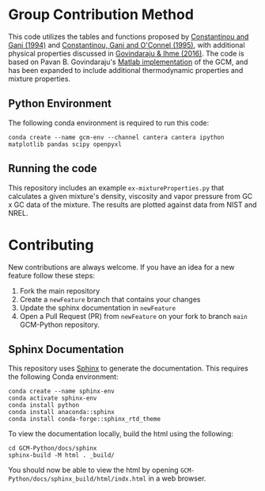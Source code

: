 # Group Contribution Method
This code utilizes the tables and functions proposed by [Constantinou and Gani (1994)](https://doi.org/10.1002/aic.690401011) and [Constantinou, Gani and O'Connel (1995)](https://doi.org/10.1016/0378-3812(94)02593-P), with additional physical properties discussed in [Govindaraju & Ihme (2016)](https://doi.org/10.1016/j.ijheatmasstransfer.2016.06.079).  The code is based on Pavan B. Govindaraju's [Matlab implementation](https://github.com/gpavanb-old/GroupContribution) of the GCM, and has been expanded to include additional thermodynamic properties and mixture properties.

## Python Environment
The following conda environment is required to run this code:
~~~
conda create --name gcm-env --channel cantera cantera ipython matplotlib pandas scipy openpyxl
~~~

## Running the code
This repository includes an example `ex-mixtureProperties.py` that calculates a given mixture's density, viscosity and vapor pressure from GC x GC data of the mixture.  The results are plotted against data from NIST and NREL.

# Contributing
New contributions are always welcome.  If you have an idea for a new feature follow these steps:
1. Fork the main repository
2. Create a `newFeature` branch that contains your changes
3. Update the sphinx documentation in `newFeature`
4. Open a Pull Request (PR) from `newFeature` on your fork to branch `main` GCM-Python repository.

## Sphinx Documentation
This repository uses [Sphinx](https://www.sphinx-doc.org/en/master/usage/quickstart.html) to generate the documentation.  This requires the following Conda environment:
~~~
conda create --name sphinx-env
conda activate sphinx-env
conda install python
conda install anaconda::sphinx
conda install conda-forge::sphinx_rtd_theme 
~~~

To view the documentation locally, build the html using the following: 
~~~
cd GCM-Python/docs/sphinx
sphinx-build -M html . _build/
~~~
You should now be able to view the html by opening `GCM-Python/docs/sphinx_build/html/indx.html` in a web browser. 

